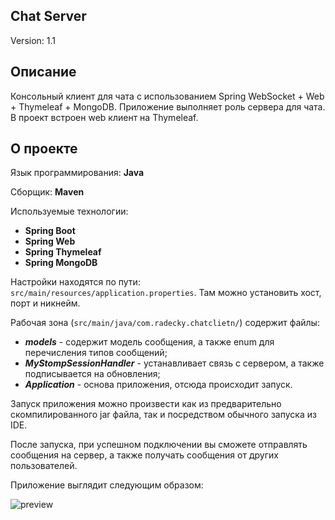 ## Chat Server
Version: 1.1
## Описание
Консольный клиент для чата c использованием Spring WebSocket + Web + Thymeleaf + MongoDB. Приложение выполняет роль сервера для чата. В проект встроен web клиент на Thymeleaf.
## О проекте
Язык программирования: **Java**

Сборщик: **Maven**

Используемые технологии: 
- **Spring Boot**
- **Spring Web**
- **Spring Thymeleaf**
- **Spring MongoDB**

Настройки находятся по пути: `src/main/resources/application.properties`. Там можно установить хост, порт и никнейм.

Рабочая зона (`src/main/java/com.radecky.chatclietn/`) содержит файлы:
- ***models*** - содержит модель сообщения, а также enum для перечисления типов сообщений; 
- ***MyStompSessionHandler*** - устанавливает связь с сервером, а также подписывается на обновления;
- ***Application*** - основа приложения, отсюда происходит запуск.


Запуск приложения можно произвести как из предварительно скомпилированного jar файла, так и посредством обычного запуска из IDE.

После запуска, при успешном подключении вы сможете отправлять сообщения на сервер, а также получать сообщения от других пользователей.

Приложение выглядит следующим образом:

 ![preview](https://sun9-53.userapi.com/c858436/v858436544/7d36e/08O924WTZDs.jpg "Превью приложения")
 